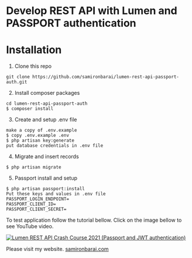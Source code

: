 # Develop REST API with Lumen and PASSPORT authentication

# Installation

1. Clone this repo

```
git clone https://github.com/samironbarai/lumen-rest-api-passport-auth.git
```

2. Install composer packages

```
cd lumen-rest-api-passport-auth
$ composer install
```

3. Create and setup .env file

```
make a copy of .env.example
$ copy .env.example .env
$ php artisan key:generate
put database credentials in .env file
```

4. Migrate and insert records

```
$ php artisan migrate
```

5. Passport install and setup

```
$ php artisan passport:install
Put these keys and values in .env file
PASSPORT_LOGIN_ENDPOINT=
PASSPORT_CLIENT_ID=
PASSPORT_CLIENT_SECRET=
```

To test application follow the tutorial bellow.
Click on the image bellow to see YouTube video.

[![Lumen REST API Crash Course 2021 (Passport and JWT authentication)](https://img.youtube.com/vi/qG0djDRXV_g/0.jpg)](https://www.youtube.com/watch?v=qG0djDRXV_g)

Please visit my website.
[samironbarai.com](https://samironbarai.com/)
